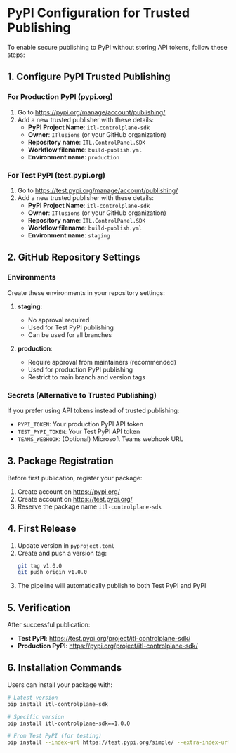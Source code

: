 # PyPI Configuration for Trusted Publishing

To enable secure publishing to PyPI without storing API tokens, follow these steps:

## 1. Configure PyPI Trusted Publishing

### For Production PyPI (pypi.org)

1. Go to https://pypi.org/manage/account/publishing/
2. Add a new trusted publisher with these details:
   - **PyPI Project Name**: `itl-controlplane-sdk`
   - **Owner**: `ITlusions` (or your GitHub organization)
   - **Repository name**: `ITL.ControlPanel.SDK`
   - **Workflow filename**: `build-publish.yml`
   - **Environment name**: `production`

### For Test PyPI (test.pypi.org)

1. Go to https://test.pypi.org/manage/account/publishing/
2. Add a new trusted publisher with these details:
   - **PyPI Project Name**: `itl-controlplane-sdk`
   - **Owner**: `ITlusions` (or your GitHub organization)
   - **Repository name**: `ITL.ControlPanel.SDK`
   - **Workflow filename**: `build-publish.yml`
   - **Environment name**: `staging`

## 2. GitHub Repository Settings

### Environments

Create these environments in your repository settings:

1. **staging**:
   - No approval required
   - Used for Test PyPI publishing
   - Can be used for all branches

2. **production**:
   - Require approval from maintainers (recommended)
   - Used for production PyPI publishing
   - Restrict to main branch and version tags

### Secrets (Alternative to Trusted Publishing)

If you prefer using API tokens instead of trusted publishing:

- `PYPI_TOKEN`: Your production PyPI API token
- `TEST_PYPI_TOKEN`: Your Test PyPI API token
- `TEAMS_WEBHOOK`: (Optional) Microsoft Teams webhook URL

## 3. Package Registration

Before first publication, register your package:

1. Create account on https://pypi.org/
2. Create account on https://test.pypi.org/
3. Reserve the package name `itl-controlplane-sdk`

## 4. First Release

1. Update version in `pyproject.toml`
2. Create and push a version tag:
   ```bash
   git tag v1.0.0
   git push origin v1.0.0
   ```
3. The pipeline will automatically publish to both Test PyPI and PyPI

## 5. Verification

After successful publication:

- **Test PyPI**: https://test.pypi.org/project/itl-controlplane-sdk/
- **Production PyPI**: https://pypi.org/project/itl-controlplane-sdk/

## 6. Installation Commands

Users can install your package with:

```bash
# Latest version
pip install itl-controlplane-sdk

# Specific version
pip install itl-controlplane-sdk==1.0.0

# From Test PyPI (for testing)
pip install --index-url https://test.pypi.org/simple/ --extra-index-url https://pypi.org/simple/ itl-controlplane-sdk
```